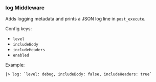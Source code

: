 ### log Middleware

Adds logging metadata and prints a JSON log line in `post_execute`.

Config keys:
- `level`
- `includeBody`
- `includeHeaders`
- `enabled`

Example:
```wp
|> log: `level: debug, includeBody: false, includeHeaders: true`
```


